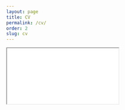```yaml
---
layout: page
title: CV
permalink: /cv/
order: 2
slug: cv
---
```


<iframe src="/images/Jimmie Gmaz - CV.pdf"></iframe>
